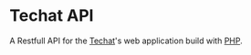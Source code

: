 # Techat API

A Restfull API for the [Techat](https://github.com/segnbi/techat)'s web application build with [PHP](https://en.wikipedia.org/wiki/PHP).